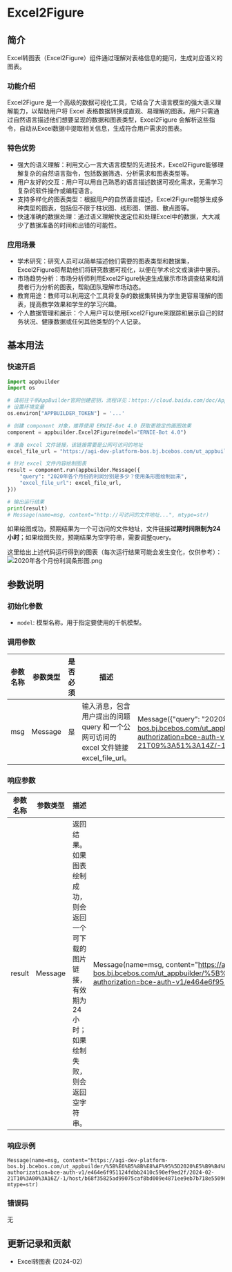 # Excel2Figure

## 简介
Excel转图表（Excel2Figure）组件通过理解对表格信息的提问，生成对应语义的图表。

### 功能介绍
Excel2Figure 是一个高级的数据可视化工具，它结合了大语言模型的强大语义理解能力，以帮助用户将 Excel 表格数据转换成直观、易理解的图表。用户只需通过自然语言描述他们想要呈现的数据和图表类型，Excel2Figure 会解析这些指令，自动从Excel数据中提取相关信息，生成符合用户需求的图表。

### 特色优势
- 强大的语义理解：利用文心一言大语言模型的先进技术，Excel2Figure能够理解复杂的自然语言指令，包括数据筛选、分析需求和图表类型等。
- 用户友好的交互：用户可以用自己熟悉的语言描述数据可视化需求，无需学习复杂的软件操作或编程语言。
- 支持多样化的图表类型：根据用户的自然语言描述，Excel2Figure能够生成多种类型的图表，包括但不限于柱状图、线形图、饼图、散点图等。
- 快速准确的数据处理：通过语义理解快速定位和处理Excel中的数据，大大减少了数据准备的时间和出错的可能性。

### 应用场景
- 学术研究：研究人员可以简单描述他们需要的图表类型和数据集，Excel2Figure将帮助他们将研究数据可视化，以便在学术论文或演讲中展示。
- 市场趋势分析：市场分析师利用Excel2Figure快速生成展示市场调查结果和消费者行为分析的图表，帮助团队理解市场动态。
- 教育用途：教师可以利用这个工具将复杂的数据集转换为学生更容易理解的图表，提高教学效果和学生的学习兴趣。
- 个人数据管理和展示：个人用户可以使用Excel2Figure来跟踪和展示自己的财务状况、健康数据或任何其他类型的个人记录。


## 基本用法

### 快速开启

```python
import appbuilder
import os

# 请前往千帆AppBuilder官网创建密钥，流程详见：https://cloud.baidu.com/doc/AppBuilder/s/Olq6grrt6#1%E3%80%81%E5%88%9B%E5%BB%BA%E5%AF%86%E9%92%A5
# 设置环境变量
os.environ["APPBUILDER_TOKEN"] = '...'

# 创建 component 对象，推荐使用 ERNIE-Bot 4.0 获取更稳定的画图效果
component = appbuilder.Excel2Figure(model="ERNIE-Bot 4.0")

# 准备 excel 文件链接，该链接需要是公网可访问的地址
excel_file_url = "https://agi-dev-platform-bos.bj.bcebos.com/ut_appbuilder/[测试]超市收入明细表格.xlsx?authorization=bce-auth-v1/e464e6f951124fdbb2410c590ef9ed2f/2024-02-21T09%3A51%3A14Z/-1/host/1802a9c9142ef328d61e7673db7c1f05842b2af93d18a02ac7ef7aa6f64db54e"

# 针对 excel 文件内容绘制图表
result = component.run(appbuilder.Message({
    "query": "2020年各个月份的利润分别是多少？使用条形图绘制出来",
    "excel_file_url": excel_file_url,
}))

# 输出运行结果
print(result)
# Message(name=msg, content="http://可访问的文件地址...", mtype=str)
```

如果绘图成功，预期结果为一个可访问的文件地址，文件链接**过期时间限制为24小时**；如果绘图失败，预期结果为空字符串，需要调整query。

这里给出上述代码运行得到的图表（每次运行结果可能会发生变化，仅供参考）：
![2020年各个月份利润条形图.png](https://agi-dev-platform-bos.bj.bcebos.com/ut_appbuilder/%5B%E6%B5%8B%E8%AF%95%5D2020%E5%B9%B4%E5%90%84%E4%B8%AA%E6%9C%88%E4%BB%BD%E5%88%A9%E6%B6%A6%E6%9D%A1%E5%BD%A2%E5%9B%BE.png?authorization=bce-auth-v1/e464e6f951124fdbb2410c590ef9ed2f/2024-02-21T10%3A00%3A16Z/-1/host/b68f35825ad99075caf8bd009e4871ee9eb7b718e550968fdf12695b1502bc78)


## 参数说明

### 初始化参数
- `model`: 模型名称，用于指定要使用的千帆模型。

### 调用参数
| 参数名称 | 参数类型 | 是否必须 |描述 | 示例值 |
|--------|--------|---|----|------------------------------------------|
| msg | Message | 是 | 输入消息，包含用户提出的问题 query 和一个公网可访问的 excel 文件链接 excel_file_url。| Message({"query": "2020年各个月份的利润分别是多少？使用条形图绘制出来", "excel_file_url": "https://agi-dev-platform-bos.bj.bcebos.com/ut_appbuilder/%5B%E6%B5%8B%E8%AF%95%5D%E8%B6%85%E5%B8%82%E6%94%B6%E5%85%A5%E6%98%8E%E7%BB%86%E8%A1%A8%E6%A0%BC.xlsx?authorization=bce-auth-v1/e464e6f951124fdbb2410c590ef9ed2f/2024-02-21T09%3A51%3A14Z/-1/host/1802a9c9142ef328d61e7673db7c1f05842b2af93d18a02ac7ef7aa6f64db54e"}) |

### 响应参数
| 参数名称 | 参数类型 | 描述 | 示例值 |
|--------|--------|----|------|
| result | Message | 返回结果。如果图表绘制成功，则会返回一个可下载的图片链接，有效期为24小时；如果绘制失败，则会返回空字符串。 | Message(name=msg, content="https://agi-dev-platform-bos.bj.bcebos.com/ut_appbuilder/%5B%E6%B5%8B%E8%AF%95%5D2020%E5%B9%B4%E5%90%84%E4%B8%AA%E6%9C%88%E4%BB%BD%E5%88%A9%E6%B6%A6%E6%9D%A1%E5%BD%A2%E5%9B%BE.png?authorization=bce-auth-v1/e464e6f951124fdbb2410c590ef9ed2f/2024-02-21T10%3A00%3A16Z/-1/host/b68f35825ad99075caf8bd009e4871ee9eb7b718e550968fdf12695b1502bc78", mtype=str)|

### 响应示例
```shell
Message(name=msg, content="https://agi-dev-platform-bos.bj.bcebos.com/ut_appbuilder/%5B%E6%B5%8B%E8%AF%95%5D2020%E5%B9%B4%E5%90%84%E4%B8%AA%E6%9C%88%E4%BB%BD%E5%88%A9%E6%B6%A6%E6%9D%A1%E5%BD%A2%E5%9B%BE.png?authorization=bce-auth-v1/e464e6f951124fdbb2410c590ef9ed2f/2024-02-21T10%3A00%3A16Z/-1/host/b68f35825ad99075caf8bd009e4871ee9eb7b718e550968fdf12695b1502bc78", mtype=str)
```

### 错误码
无

## 更新记录和贡献
* Excel转图表 (2024-02)